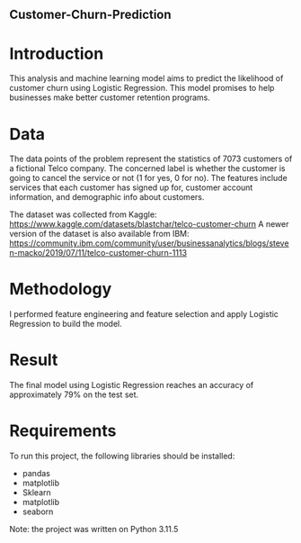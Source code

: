 ## Customer-Churn-Prediction

# Introduction
This analysis and machine learning model aims to predict the likelihood of customer churn using Logistic Regression. This model promises to help businesses make better customer retention programs.

# Data
The data points of the problem represent the statistics of 7073 customers of  a fictional Telco company. The concerned label is whether the customer is going to cancel the service or not (1 for yes, 0 for no). The features include services that each customer has signed up for, customer account information, and demographic info about customers. 

The dataset was collected from Kaggle: https://www.kaggle.com/datasets/blastchar/telco-customer-churn
A newer version of the dataset is also available from IBM: https://community.ibm.com/community/user/businessanalytics/blogs/steven-macko/2019/07/11/telco-customer-churn-1113

# Methodology
I performed feature engineering and feature selection and apply Logistic Regression to build the model.

# Result
The final model using Logistic Regression reaches an accuracy of approximately 79% on the test set.

# Requirements
To run this project, the following libraries should be installed:
<ul>
  <li>pandas</li>
  <li>matplotlib</li>
  <li>Sklearn</li>
  <li>matplotlib</li>
  <li>seaborn</li>
</ul>
Note: the project was written on Python 3.11.5

